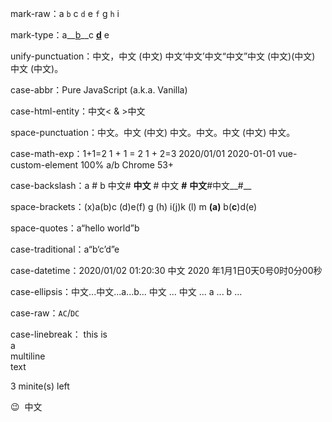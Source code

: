mark-raw：a `b` c `d` e `f` g `h` i

mark-type：a__[b](x)__c __[d](y)__ e

unify-punctuation：中文，中文 (中文) 中文‘中文’中文“中文”中文 (中文)(中文) 中文 (中文)。

case-abbr：Pure JavaScript (a.k.a. Vanilla)

case-html-entity：中文&lt; &amp; &gt;中文

space-punctuation：中文。中文 (中文) 中文。中文。中文 (中文) 中文。

case-math-exp：1+1=2 1 + 1 = 2 1 + 2=3 2020/01/01 2020-01-01 vue-custom-element 100% a/b Chrome 53+

case-backslash：a \# b 中文\# __中文__ \# 中文 __\#__ __中文__\#中文__\#__

space-brackets：(x)a(b)c (d)e(f) g (h) i(j)k (l) m __(a)__ b(__c__)d(e)

space-quotes：a“hello world”b

case-traditional：a“b‘c’d”e

case-datetime：2020/01/02 01:20:30 中文 2020 年1月1日0天0号0时0分00秒

case-ellipsis：中文...中文...a...b... 中文 ... 中文 ... a ... b ...

case-raw：`AC`/`DC`

case-linebreak：
this is  
a  
multiline  
text

3 minite(s) left

😉 &nbsp;中文
